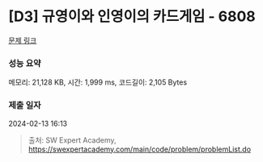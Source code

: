 # [D3] 규영이와 인영이의 카드게임 - 6808 

[문제 링크](https://swexpertacademy.com/main/code/problem/problemDetail.do?contestProbId=AWgv9va6HnkDFAW0) 

### 성능 요약

메모리: 21,128 KB, 시간: 1,999 ms, 코드길이: 2,105 Bytes

### 제출 일자

2024-02-13 16:13



> 출처: SW Expert Academy, https://swexpertacademy.com/main/code/problem/problemList.do